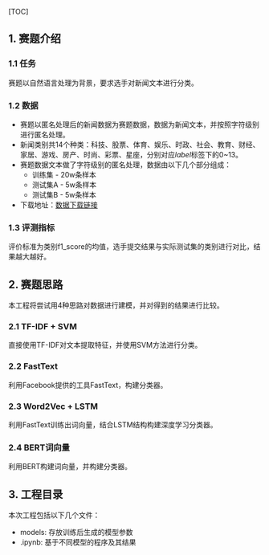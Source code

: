 [TOC]

## 1. 赛题介绍

### 1.1 任务
赛题以自然语言处理为背景，要求选手对新闻文本进行分类。

### 1.2 数据
+ 赛题以匿名处理后的新闻数据为赛题数据，数据为新闻文本，并按照字符级别进行匿名处理。
+ 新闻类别共14个种类：科技、股票、体育、娱乐、时政、社会、教育、财经、家居、游戏、房产、时尚、彩票、星座，分别对应*label*标签下的0~13。
+ 赛题数据文本做了字符级别的匿名处理，数据由以下几个部分组成：
    + 训练集  - 20w条样本
    + 测试集A - 5w条样本
    + 测试集B - 5w条样本
+ 下载地址：[数据下载链接](https://www.kaggle.com/shaobo1103/news-classification)

### 1.3 评测指标
评价标准为类别f1_score的均值，选手提交结果与实际测试集的类别进行对比，结果越大越好。


## 2. 赛题思路

本工程将尝试用4种思路对数据进行建模，并对得到的结果进行比较。

### 2.1 TF-IDF + SVM
直接使用TF-IDF对文本提取特征，并使用SVM方法进行分类。

### 2.2 FastText
利用Facebook提供的工具FastText，构建分类器。

### 2.3 Word2Vec + LSTM
利用FastText训练出词向量，结合LSTM结构构建深度学习分类器。

### 2.4 BERT词向量
利用BERT构建词向量，并构建分类器。


## 3. 工程目录

本次工程包括以下几个文件：
+ models: 存放训练后生成的模型参数
+ .ipynb: 基于不同模型的程序及其结果

